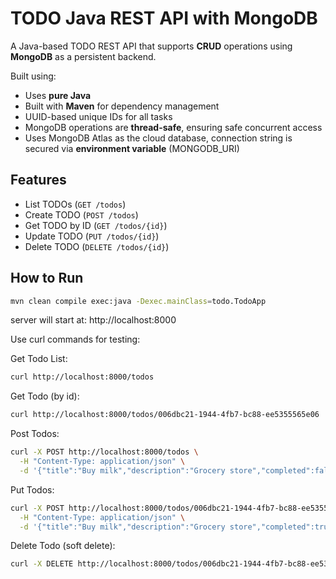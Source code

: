 # TODO Java REST API with MongoDB

A Java-based TODO REST API that supports **CRUD** operations using **MongoDB** as a persistent backend.

Built using:
- Uses **pure Java**
- Built with **Maven** for dependency management
- UUID-based unique IDs for all tasks
- MongoDB operations are **thread-safe**, ensuring safe concurrent access
- Uses MongoDB Atlas as the cloud database, connection string is secured via **environment variable** (MONGODB_URI)

## Features

- List TODOs (`GET /todos`)
- Create TODO (`POST /todos`)
- Get TODO by ID (`GET /todos/{id}`)
- Update TODO (`PUT /todos/{id}`)
- Delete TODO (`DELETE /todos/{id}`)


## How to Run

```bash
mvn clean compile exec:java -Dexec.mainClass=todo.TodoApp
```

server will start at:
http://localhost:8000


Use curl commands for testing:

Get Todo List:
```bash
curl http://localhost:8000/todos
```

Get Todo (by id):
```bash
curl http://localhost:8000/todos/006dbc21-1944-4fb7-bc88-ee5355565e06
```

Post Todos:
```bash
curl -X POST http://localhost:8000/todos \
  -H "Content-Type: application/json" \
  -d '{"title":"Buy milk","description":"Grocery store","completed":false}'
```

Put Todos:
```bash
curl -X POST http://localhost:8000/todos/006dbc21-1944-4fb7-bc88-ee5355565e06 \
  -H "Content-Type: application/json" \
  -d '{"title":"Buy milk","description":"Grocery store","completed":true}'
```

Delete Todo (soft delete):
```bash
curl -X DELETE http://localhost:8000/todos/006dbc21-1944-4fb7-bc88-ee5355565e06
```
